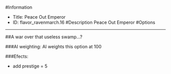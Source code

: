 #Information
 - Title: Peace Out Emperor
 - ID: flavor_ravenmarch.16
#Description
Peace Out Emperor
#Options

___
##A war over that useless swamp...?

###AI weighting:
AI weights this option at 100


###Efects:<ul><li>add prestige = 5</li></ul>
